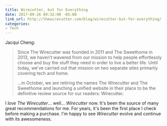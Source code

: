 ```yaml
---
title: Wirecutter, but for Everything
date: 2017-09-26 09:32:00 -05:00
link_url: http://thewirecutter.com/blog/wirecutter-but-for-everything/
categories:
- Tech
---
```


Jacqui Cheng:

> Since The Wirecutter was founded in 2011 and The Sweethome in 2013, we haven’t wavered from our mission to help people effortlessly choose and buy the stuff they need in order to live a better life. Until today, we’ve carried out that mission on two separate sites primarily covering tech and home.
>
>…in October, we are retiring the names The Wirecutter and The Sweethome and launching a unified website in their place to be the definitive review source for our readers: Wirecutter.

I *love* *The Wirecutter*… well… *Wirecutter* now. It's been the source of many great recommendations for me. For years, it's been the first place I check before making a purchase. I'm happy to see *Wirecutter* evolve and continue with its awesomeness.
